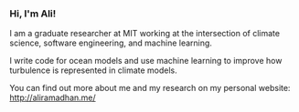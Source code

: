 ### Hi, I'm Ali!

I am a graduate researcher at MIT working at the intersection of climate science, software engineering, and machine learning.

I write code for ocean models and use machine learning to improve how turbulence is represented in climate models.

You can find out more about me and my research on my personal website: http://aliramadhan.me/

<!--
**ali-ramadhan/ali-ramadhan** is a ✨ _special_ ✨ repository because its `README.md` (this file) appears on your GitHub profile.

Here are some ideas to get you started:

- 🔭 I’m currently working on ...
- 🌱 I’m currently learning ...
- 👯 I’m looking to collaborate on ...
- 🤔 I’m looking for help with ...
- 💬 Ask me about ...
- 📫 How to reach me: ...
- 😄 Pronouns: ...
- ⚡ Fun fact: ...
-->
